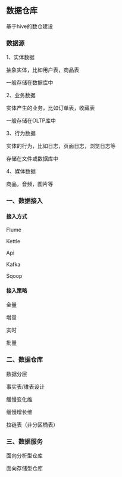 ## 数据仓库

基于hive的数仓建设

### 数据源

1、实体数据

抽象实体，比如用户表，商品表

一般存储在数据库中

2、业务数据

实体产生的业务，比如订单表，收藏表

一般存储在OLTP库中

3、行为数据

实体的行为，比如日志，页面日志，浏览日志等

存储在文件或数据库中

4、媒体数据

商品，音频，图片等



### 一、数据接入


#### 接入方式

Flume

Kettle

Api

Kafka

Sqoop


#### 接入策略

全量

增量

实时

批量


### 二、数据仓库

数据分层

事实表/维表设计

缓慢变化维

缓慢增长维

拉链表（非分区桶表）


### 三、数据服务

面向分析型仓库

面向存储型仓库


